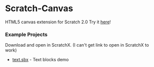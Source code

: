# Scratch-Canvas
HTML5 canvas extension for Scratch 2.0
Try it [here](http://scratchx.org/?url=https://nathanprocks.github.io/Scratch-Canvas/canvas.js#scratch)!

### Example Projects
Download and open in ScratchX. (I can't get link to open in ScratchX to work)
* [text.sbx](https://nathanprocks.github.io/Scratch-Canvas/Projects/text.sbx) - Text blocks demo
